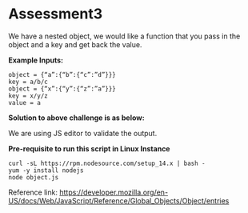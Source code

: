 # Assessment3
We have a nested object, we would like a function that you pass in the object and a key and get back the value.

**Example Inputs:**
```
object = {“a”:{“b”:{“c”:”d”}}}
key = a/b/c
object = {“x”:{“y”:{“z”:”a”}}}
key = x/y/z
value = a
```

**Solution to above challenge is as below:**

We are using JS editor to validate the output.

**Pre-requisite to run this script in Linux Instance**

```
curl -sL https://rpm.nodesource.com/setup_14.x | bash -
yum -y install nodejs
node object.js
```
Reference link: https://developer.mozilla.org/en-US/docs/Web/JavaScript/Reference/Global_Objects/Object/entries